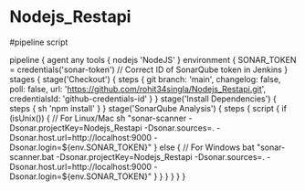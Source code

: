 # Nodejs_Restapi
#pipeline script

pipeline {
    agent any
    tools {
        nodejs 'NodeJS'
    }
    environment {
        SONAR_TOKEN = credentials('sonar-token') // Correct ID of SonarQube token in Jenkins
    }
    stages {
        stage('Checkout') {
            steps {
                git branch: 'main',
                    changelog: false,
                    poll: false,
                    url: 'https://github.com/rohit34singla/Nodejs_Restapi.git',
                    credentialsId: 'github-credentials-id'
            }
        }
        stage('Install Dependencies') {
            steps {
                sh 'npm install'
            }
        }
        stage('SonarQube Analysis') {
            steps {
                script {
                    if (isUnix()) {
                        // For Linux/Mac
                        sh "sonar-scanner -Dsonar.projectKey=Nodejs_Restapi -Dsonar.sources=. -Dsonar.host.url=http://localhost:9000 -Dsonar.login=${env.SONAR_TOKEN}"
                    } else {
                        // For Windows
                        bat "sonar-scanner.bat -Dsonar.projectKey=Nodejs_Restapi -Dsonar.sources=. -Dsonar.host.url=http://localhost:9000 -Dsonar.login=${env.SONAR_TOKEN}"
                    }
                }
            }
        }
    }
}
